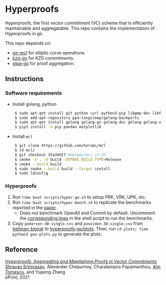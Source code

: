 # Hyperproofs

Hyperproofs, the first vector commitment (VC) scheme that is efficiently maintainable and aggregatable.
This repo contains the implementation of Hyperproofs in go.

This repo depends on:
- [go-mcl](https://github.com/alinush/go-mcl/) for elliptic curve operations.
- [kzg-go](https://github.com/hyperproofs/kzg-go) for KZG commitments.
- [gipa-go](https://github.com/hyperproofs/gipa-go) for proof aggregation.

[hyperproofs]: https://ia.cr/2021/599
## Instructions

### Software requirements
- Install golang, python
   ```bash
    $ sudo apt-get install git python curl python3-pip libgmp-dev libflint-dev
    $ sudo add-apt-repository ppa:longsleep/golang-backports
    $ sudo apt-get install golang golang-go golang-doc golang-golang-x-tools
    $ pip3 install -U pip pandas matplotlib
   ```
- Install ```mcl```
   ```bash
    $ git clone https://github.com/herumi/mcl
    $ cd mcl/
    $ git checkout 35a39d27 #herumi/mcl v1.35
    $ cmake -S . -B build -DCMAKE_BUILD_TYPE=Release
    $ cmake --build build
    $ sudo cmake --build build --target install
    $ sudo ldconfig
   ```

### Hyperproofs

1. Run ```time bash scripts/hyper-go.sh``` to setup PRK, VRK, UPK, etc.
2. Run ```time bash scripts/hyper-bench.sh``` to replicate the benchmarks reported in the [paper][hyperproofs].
   - Does not benchmark OpenAll and Commit by default. Uncomment the [corresponding lines](https://github.com/hyperproofs/hyperproofs-go/blob/main/scripts/hyper-bench.sh#L23) in the shell script to run the benchmarks.
3. Copy ```pedersen-30-single.csv``` and ```poseidon-30-single.csv``` from [bellman-bignat](https://github.com/hyperproofs/bellman-bignat) to [hyperproofs-go/plots](https://github.com/hyperproofs/hyperproofs-go/tree/main/plots). Then, run ```cd plots; time python3 gen-plots.py``` to generate the plots.
## Reference

[_Hyperproofs: Aggregating and Maintaining Proofs in Vector Commitments_][hyperproofs]\
[Shravan Srinivasan](https://github.com/sshravan), Alexander Chepurnoy, Charalampos Papamanthou, [Alin Tomescu](https://github.com/alinush), and Yupeng Zhang\
ePrint, 2021
